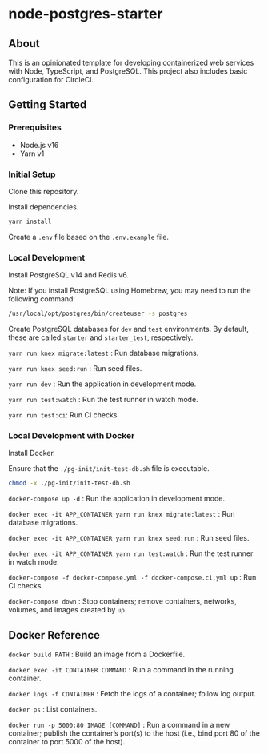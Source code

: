# node-postgres-starter

## About

This is an opinionated template for developing containerized web services with Node, TypeScript, and PostgreSQL. This project also includes basic configuration for CircleCI.

## Getting Started

### Prerequisites

-   Node.js v16
-   Yarn v1

### Initial Setup

Clone this repository.

Install dependencies.

```sh
yarn install
```

Create a `.env` file based on the `.env.example` file.

### Local Development

Install PostgreSQL v14 and Redis v6.

Note: If you install PostgreSQL using Homebrew, you may need to run the following command:

```sh
/usr/local/opt/postgres/bin/createuser -s postgres
```

Create PostgreSQL databases for `dev` and `test` environments. By default, these are called `starter` and `starter_test`, respectively.

`yarn run knex migrate:latest` : Run database migrations.

`yarn run knex seed:run` : Run seed files.

`yarn run dev` : Run the application in development mode.

`yarn run test:watch` : Run the test runner in watch mode.

`yarn run test:ci`: Run CI checks.

### Local Development with Docker

Install Docker.

Ensure that the `./pg-init/init-test-db.sh` file is executable.

```sh
chmod -x ./pg-init/init-test-db.sh
```

`docker-compose up -d` : Run the application in development mode.

`docker exec -it APP_CONTAINER yarn run knex migrate:latest` : Run database migrations.

`docker exec -it APP_CONTAINER yarn run knex seed:run` : Run seed files.

`docker exec -it APP_CONTAINER yarn run test:watch` : Run the test runner in watch mode.

`docker-compose -f docker-compose.yml -f docker-compose.ci.yml up` : Run CI checks.

`docker-compose down` : Stop containers; remove containers, networks, volumes, and images created by `up`.

## Docker Reference

`docker build PATH` : Build an image from a Dockerfile.

`docker exec -it CONTAINER COMMAND` : Run a command in the running container.

`docker logs -f CONTAINER` : Fetch the logs of a container; follow log output.

`docker ps` : List containers.

`docker run -p 5000:80 IMAGE [COMMAND]` : Run a command in a new container; publish the container’s port(s) to the host (i.e., bind port 80 of
the container to port 5000 of the host).
